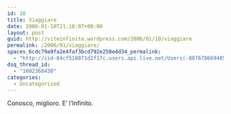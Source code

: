 ```yaml
---
id: 18
title: Viaggiare
date: 2006-01-10T21:18:07+00:00
layout: post
guid: http://viteinfinite.wordpress.com/2006/01/10/viaggiare
permalink: /2006/01/viaggiare/
spaces_6cdc79a9fa2e4faf3bcd792e250e4d34_permalink:
  - "http://cid-84cf518871d2f17c.users.api.live.net/Users(-8876786694056906372)/Blogs('84CF518871D2F17C!102')/Entries('84CF518871D2F17C!180')?authkey=fENm43hoal0%24"
dsq_thread_id:
  - "1602368430"
categories:
  - Uncategorized
---
```

<div id="msgcns!84CF518871D2F17C!180" class="bvMsg">
  <div>
    Conosco, miglioro. E’ l’Infinito.
  </div>
</div>